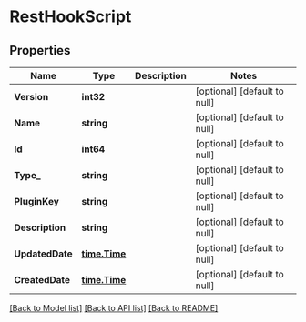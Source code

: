 # RestHookScript

## Properties
Name | Type | Description | Notes
------------ | ------------- | ------------- | -------------
**Version** | **int32** |  | [optional] [default to null]
**Name** | **string** |  | [optional] [default to null]
**Id** | **int64** |  | [optional] [default to null]
**Type_** | **string** |  | [optional] [default to null]
**PluginKey** | **string** |  | [optional] [default to null]
**Description** | **string** |  | [optional] [default to null]
**UpdatedDate** | [**time.Time**](time.Time.md) |  | [optional] [default to null]
**CreatedDate** | [**time.Time**](time.Time.md) |  | [optional] [default to null]

[[Back to Model list]](../README.md#documentation-for-models) [[Back to API list]](../README.md#documentation-for-api-endpoints) [[Back to README]](../README.md)

